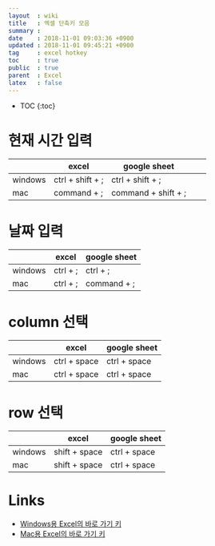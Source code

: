 ```yaml
---
layout  : wiki
title   : 엑셀 단축키 모음
summary : 
date    : 2018-11-01 09:03:36 +0900
updated : 2018-11-01 09:45:21 +0900
tag     : excel hotkey
toc     : true
public  : true
parent  : Excel
latex   : false
---
```

* TOC
{:toc}

# 현재 시간 입력

|         | excel            | google sheet        |   |   |
|---------|------------------|---------------------|---|---|
| windows | ctrl + shift + ; | ctrl + shift + ;    |   |   |
| mac     | command + ;      | command + shift + ; |   |   |

# 날짜 입력

|         | excel    | google sheet |
|---------|----------|--------------|
| windows | ctrl + ; | ctrl + ;     |
| mac     | ctrl + ; | command + ;  |

# column 선택

|         | excel        | google sheet |
|---------|--------------|--------------|
| windows | ctrl + space | ctrl + space |
| mac     | ctrl + space | ctrl + space |


# row 선택

|         | excel         | google sheet |
|---------|---------------|--------------|
| windows | shift + space | ctrl + space |
| mac     | shift + space | ctrl + space |

# Links

* [Windows용 Excel의 바로 가기 키](https://support.office.com/ko-kr/article/windows%EC%9A%A9-excel%EC%9D%98-%EB%B0%94%EB%A1%9C-%EA%B0%80%EA%B8%B0-%ED%82%A4-1798d9d5-842a-42b8-9c99-9b7213f0040f?omkt=ko-KR&ui=ko-KR&rs=ko-KR&ad=KR )
* [Mac용 Excel의 바로 가기 키](https://support.office.com/ko-kr/article/mac%EC%9A%A9-excel%EC%9D%98-%EB%B0%94%EB%A1%9C-%EA%B0%80%EA%B8%B0-%ED%82%A4-acf5419e-1f87-444d-962f-4e951a658ccd )
